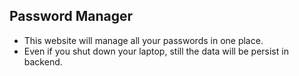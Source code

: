 ## Password Manager
- This website will manage all your passwords in one place.
- Even if you shut down your laptop, still the data will be persist in backend.
